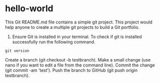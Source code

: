 # hello-world

This Git README.md file contains a simple git project. This project would help anyone to create a multiple git projects to build a Git portfolio. 

1. Ensure Git is installed in your terminal. To check if git is installed successfully run the following command. 
```
git version
```
Create a branch (git checkout -b testbranch).
Make a small change (use nano if you want to edit a file from the command line).
Commit the change (git commit -am 'test').
Push the branch to GitHub (git push origin testbranch).